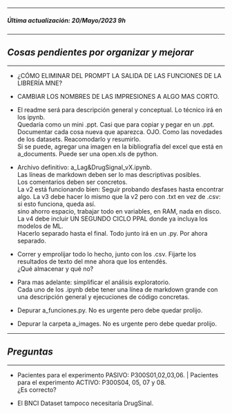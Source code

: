 ----------------------------------------- 
##### *Última actualización: 20/Mayo/2023 9h*  
----------------------------------------- 
## *Cosas pendientes por organizar y mejorar* 
----------------------------------------- 
  
  
- ¿CÓMO ELIMINAR DEL PROMPT LA SALIDA DE LAS FUNCIONES DE LA LIBRERÍA MNE?  
- CAMBIAR LOS NOMBRES DE LAS IMPRESIONES A ALGO MAS CORTO.

- El readme será para descripción general y conceptual.  Lo técnico irá en los ipynb.  
Quedaría como un mini .ppt. Casi que para copiar y pegar en un .ppt.
Documentar cada cosa nueva que aparezca. OJO. Como las novedades de los datasets.
Reacomodarlo y resumirlo.  
Si se puede, agregar una imagen en la bibliografía del excel que está en a_documents. Puede ser una open.xls de python.
  
- Archivo definitivo: a_Lag&DrugSignal_vX.ipynb.  
Las líneas de markdown deben ser lo mas descriptivas posibles.  
Los comentarios deben ser concretos.  
La v2 está funcionando bien: Seguir probando desfases hasta encontrar algo.
La v3 debe hacer lo mismo que la v2 pero con .txt en vez de .csv:  
    si esto funciona, queda así.  
    sino ahorro espacio, trabajar todo en variables, en RAM, nada en disco.  
La v4 debe incluir UN SEGUNDO CICLO PPAL donde ya incluya los modelos de ML.  
    Hacerlo separado hasta el final. Todo junto irá en un .py. Por ahora separado.
  
- Correr y emprolijar todo lo hecho, junto con los .csv.
Fijarte los resultados de texto del mne ahora que los entendés.  
¿Qué almacenar y qué no?  
  
- Para mas adelante: simplificar el análisis exploratorio.  
Cada uno de los .ipynb debe tener una línea de markdown grande con una descripción general y ejecuciones de código concretas.  
  
- Depurar a_funciones.py. No es urgente pero debe quedar prolijo.  
  
- Depurar la carpeta a_images. No es urgente pero debe quedar prolijo.  

----------------------------------------- 
## *Preguntas* 
-----------------------------------------  

- Pacientes para el experimento PASIVO: P300S01,02,03,06. | Pacientes para el experimento ACTIVO: P300S04, 05, 07 y 08.  
¿Es correcto?

- El BNCI Dataset tampoco necesitaría DrugSinal.